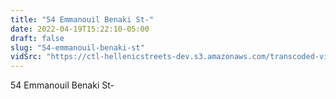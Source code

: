 ```yaml
---
title: "54 Emmanouil Benaki St-"
date: 2022-04-19T15:22:10-05:00
draft: false
slug: "54-emmanouil-benaki-st"
vidSrc: "https://ctl-hellenicstreets-dev.s3.amazonaws.com/transcoded-videos/54%20Emmanouil%20Benaki%20St-.mp4"
---
```


54 Emmanouil Benaki St-
